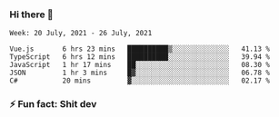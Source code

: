 ### Hi there 👋
<!--START_SECTION:waka-->
```text
Week: 20 July, 2021 - 26 July, 2021

Vue.js       6 hrs 23 mins   ██████████▒░░░░░░░░░░░░░░   41.13 % 
TypeScript   6 hrs 12 mins   ██████████░░░░░░░░░░░░░░░   39.94 % 
JavaScript   1 hr 17 mins    ██░░░░░░░░░░░░░░░░░░░░░░░   08.30 % 
JSON         1 hr 3 mins     █▓░░░░░░░░░░░░░░░░░░░░░░░   06.78 % 
C#           20 mins         ▓░░░░░░░░░░░░░░░░░░░░░░░░   02.17 % 
```
<!--END_SECTION:waka-->
<!--
**TG4LAaron/TG4LAaron** is a ✨ _special_ ✨ repository because its `README.md` (this file) appears on your GitHub profile.

Here are some ideas to get you started:

- 🔭 I’m currently working on ...
- 🌱 I’m currently learning ...
- 👯 I’m looking to collaborate on ...
- 🤔 I’m looking for help with ...
- 💬 Ask me about ...
- 📫 How to reach me: ...
- 😄 Pronouns: ...
- ⚡ Fun fact: ...
-->
### ⚡ Fun fact: Shit dev
